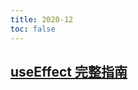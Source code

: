 ```yaml
---
title: 2020-12
toc: false
---
```


## [useEffect 完整指南](https://overreacted.io/zh-hans/a-complete-guide-to-useeffect/)

>
